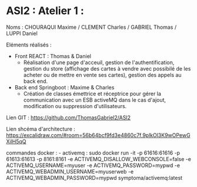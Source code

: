 # ASI2 : Atelier 1 : 

Noms : CHOURAQUI Maxime / CLEMENT Charles / GABRIEL Thomas / LUPPI Daniel

Eléments réalisés : 
- Front REACT : Thomas & Daniel
  - Réalisation d'une page d'acceuil, gestion de l'authentification, gestion du store (affichage des cartes à vendre avec possibilé de les acheter ou de mettre en vente ses cartes), gestion des appels au back end.
- Back end Springboot : Maxime & Charles
  - Création de classes émettrice et réceptrice pour gérer la communication avec un ESB activeMQ dans le cas d'ajout, modification ou suppression d'utilisateurs.

Lien GIT : https://github.com/ThomasGabriel2/ASI2

Lien shcéma d'architecture : https://excalidraw.com/#room=56b64bcf9fd3e4860c7f,9plkOl3K9wOPewGXilH5qQ



commandes docker : - activemq : sudo docker run -it -p 61616:61616 -p 61613:61613 -p 8161:8161 -e ACTIVEMQ_DISALLOW_WEBCONSOLE=false -e ACTIVEMQ_USERNAME=myuser -e ACTIVEMQ_PASSWORD=mypwd -e ACTIVEMQ_WEBADMIN_USERNAME=myuserweb -e ACTIVEMQ_WEBADMIN_PASSWORD=mypwd symptoma/activemq:latest
